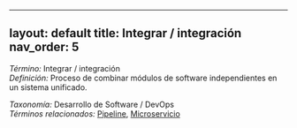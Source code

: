 
---
layout: default
title: Integrar / integración
nav_order: 5
---

*Término:* Integrar / integración  
*Definición:* Proceso de combinar módulos de software independientes en un sistema unificado.

*Taxonomía:* Desarrollo de Software / DevOps  
*Términos relacionados:* [Pipeline](https://maleniski.github.io/diccionario-angl-tec-mx/docs/alfabeticamente/P/pipeline/), [Microservicio](https://maleniski.github.io/diccionario-angl-tec-mx/docs/alfabeticamente/M/microservicio/)
